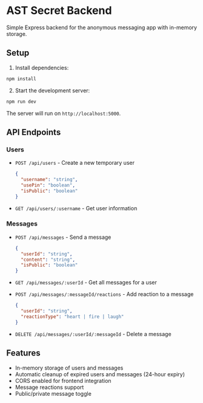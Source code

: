 # AST Secret Backend

Simple Express backend for the anonymous messaging app with in-memory storage.

## Setup

1. Install dependencies:
```bash
npm install
```

2. Start the development server:
```bash
npm run dev
```

The server will run on `http://localhost:5000`.

## API Endpoints

### Users

- `POST /api/users` - Create a new temporary user
  ```json
  {
    "username": "string",
    "usePin": "boolean",
    "isPublic": "boolean"
  }
  ```

- `GET /api/users/:username` - Get user information

### Messages

- `POST /api/messages` - Send a message
  ```json
  {
    "userId": "string",
    "content": "string",
    "isPublic": "boolean"
  }
  ```

- `GET /api/messages/:userId` - Get all messages for a user

- `POST /api/messages/:messageId/reactions` - Add reaction to a message
  ```json
  {
    "userId": "string",
    "reactionType": "heart | fire | laugh"
  }
  ```

- `DELETE /api/messages/:userId/:messageId` - Delete a message

## Features

- In-memory storage of users and messages
- Automatic cleanup of expired users and messages (24-hour expiry)
- CORS enabled for frontend integration
- Message reactions support
- Public/private message toggle 